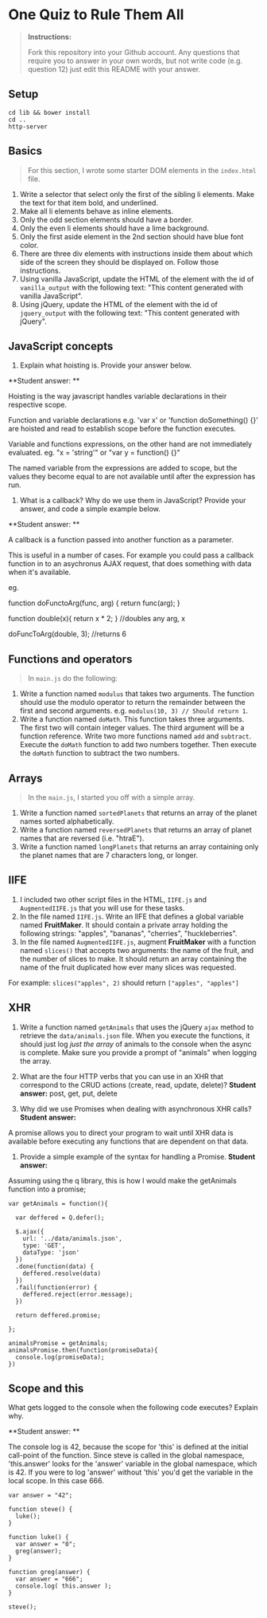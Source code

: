 # One Quiz to Rule Them All

> **Instructions:**
>
> Fork this repository into your Github account. Any questions that require you to answer in your own words, but not write code (e.g. question 12) just edit this README with your answer.

## Setup

```
cd lib && bower install
cd ..
http-server
```

## Basics

> For this section, I wrote some starter DOM elements in the `index.html` file.

1. Write a selector that select only the first of the sibling li elements. Make the text for that item bold, and underlined.
2. Make all li elements behave as inline elements.
3. Only the odd section elements should have a border.
4. Only the even li elements should have a lime background.
5. Only the first aside element in the 2nd section should have blue font color.
6. There are three div elements with instructions inside them about which side of the screen they should be displayed on. Follow those instructions.
7. Using vanilla JavaScript, update the HTML of the element with the id of `vanilla_output` with the following text: "This content generated with vanilla JavaScript".
8. Using jQuery, update the HTML of the element with the id of `jquery_output` with the following text: "This content generated with jQuery".

## JavaScript concepts
1. Explain what hoisting is. Provide your answer below.

  **Student answer: **

  Hoisting is the way javascript handles variable declarations in their respective scope.

  Function and variable declarations e.g.
  'var x' or 'function doSomething() {}' are hoisted and read to establish scope before the function executes.

  Variable and functions expressions, on the other hand are not immediately evaluated.
  eg.
  "x = 'string'" or "var y = function() {}"

  The named variable from the expressions are added to scope, but the values they become equal to are not available until after the expression has run.


1. What is a callback? Why do we use them in JavaScript? Provide your answer, and code a simple example below.

  **Student answer: **

  A callback is a function passed into another function as a parameter.

  This is useful in a number of cases. For example you could pass a callback function in to an asychronus AJAX request, that does something with data when it's available.

  eg.

  function doFunctoArg(func, arg) {
    return func(arg);
  }

  function double(x){
    return x * 2;
  } //doubles any arg, x

  doFuncToArg(double, 3); //returns 6

## Functions and operators

> In `main.js` do the following:

1. Write a function named `modulus` that takes two arguments. The function should use the modulo operator to return the remainder between the first and second arguments.  e.g. `modulus(10, 3) // Should return 1`.
1. Write a function named `doMath`. This function takes three arguments.  The first two will contain integer values. The third argument will be a function reference. Write two more functions named `add` and `subtract`. Execute the `doMath` function to add two numbers together. Then execute the `doMath` function to subtract the two numbers.

## Arrays

> In the `main.js`, I started you off with a simple array.

1. Write a function named `sortedPlanets` that returns an array of the planet names sorted alphabetically.
1. Write a function named `reversedPlanets` that returns an array of planet names that are reversed (i.e. "htraE").
1. Write a function named `longPlanets` that returns an array containing only the planet names that are 7 characters long, or longer.

## IIFE

1. I included two other script files in the HTML, `IIFE.js` and `AugmentedIIFE.js` that you will use for these tasks.
1. In the file named `IIFE.js`. Write an IIFE that defines a global variable named **FruitMaker**. It should contain a private array holding the following strings: "apples", "bananas", "cherries", "huckleberries".
1. In the file named `AugmentedIIFE.js`, augment **FruitMaker** with a function named `slices()` that accepts two arguments: the name of the fruit, and the number of slices to make. It should return an array containing the name of the fruit duplicated how ever many slices was requested.

  For example: `slices("apples", 2)` should return `["apples", "apples"]`

## XHR

1. Write a function named `getAnimals` that uses the jQuery `ajax` method to retrieve the `data/animals.json` file. When you execute the functions, it should just log *just the array* of animals to the console when the async is complete. Make sure you provide a prompt of "animals" when logging the array.

1. What are the four HTTP verbs that you can use in an XHR that correspond to the CRUD actions (create, read, update, delete)?
  **Student answer:**
  post, get, put, delete

1. Why did we use Promises when dealing with asynchronous XHR calls?
  **Student answer:**

A promise allows you to direct your program to wait until XHR data is available before executing any functions that are dependent on that data.

1. Provide a simple example of the syntax for handling a Promise.
  **Student answer:**

  Assuming using the q library, this is how I would make the getAnimals function into a promise;
```
var getAnimals = function(){

  var deffered = Q.defer();

  $.ajax({
    url: '../data/animals.json',
    type: 'GET',
    dataType: 'json'
  })
  .done(function(data) {
    deffered.resolve(data)
  })
  .fail(function(error) {
    deffered.reject(error.message);
  })

  return deffered.promise;

};

animalsPromise = getAnimals;
animalsPromise.then(function(promiseData){
  console.log(promiseData);
})
```


## Scope and this

What gets logged to the console when the following code executes? Explain why.

**Student answer: **

The console log is 42, because the scope for 'this' is defined at the initial call-point of the function. Since steve is called in the global namespace, 'this.answer' looks for the 'answer' variable in the global namespace, which is 42. If you were to log 'answer' without 'this' you'd get the variable in the local scope. In this case 666.


```
var answer = "42";

function steve() {
  luke();
}

function luke() {
  var answer = "0";
  greg(answer);
}

function greg(answer) {
  var answer = "666";
  console.log( this.answer );
}

steve();
```

